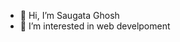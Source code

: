 - 👋 Hi, I’m Saugata Ghosh
- 👀 I’m interested in web develpoment


<!---
Saugataghosh24/Saugataghosh24 is a ✨ special ✨ repository because its `README.md` (this file) appears on your GitHub profile.
You can click the Preview link to take a look at your changes.
--->
